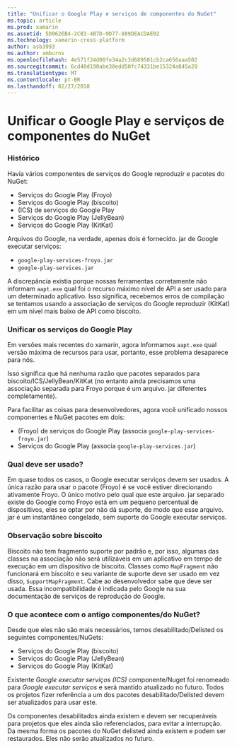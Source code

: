 ```yaml
---
title: "Unificar o Google Play e serviços de componentes do NuGet"
ms.topic: article
ms.prod: xamarin
ms.assetid: 5D962EB4-2CB3-4B7D-9D77-889DEACDAE02
ms.technology: xamarin-cross-platform
author: asb3993
ms.author: amburns
ms.openlocfilehash: 4e571f24d08fe34a2c3d689501cb2ca656aaa502
ms.sourcegitcommit: 6cd40d190abe38edd50fc74331be15324a845a28
ms.translationtype: MT
ms.contentlocale: pt-BR
ms.lasthandoff: 02/27/2018
---
```

# <a name="unifying-google-play-services-components-and-nuget"></a>Unificar o Google Play e serviços de componentes do NuGet

### <a name="history"></a>Histórico

Havia vários componentes de serviços do Google reproduzir e pacotes do NuGet:

-   Serviços do Google Play (Froyo)
-   Serviços do Google Play (biscoito)
-   (ICS) de serviços do Google Play
-   Serviços do Google Play (JellyBean)
-   Serviços do Google Play (KitKat)

Arquivos do Google, na verdade, apenas dois é fornecido. jar de Google executar serviços:

-   `google-play-services-froyo.jar`
-   `google-play-services.jar`

A discrepância existia porque nossas ferramentas corretamente não informam `aapt.exe` qual foi o recurso máximo nível de API a ser usado para um determinado aplicativo. Isso significa, recebemos erros de compilação se tentamos usando a associação de serviços do Google reproduzir (KitKat) em um nível mais baixo de API como biscoito.

### <a name="unifying-google-play-services"></a>Unificar os serviços do Google Play

Em versões mais recentes do xamarin, agora Informamos `aapt.exe` qual versão máxima de recursos para usar, portanto, esse problema desaparece para nós.

Isso significa que há nenhuma razão que pacotes separados para biscoito/ICS/JellyBean/KitKat (no entanto ainda precisamos uma associação separada para Froyo porque é um arquivo. jar diferentes completamente).

Para facilitar as coisas para desenvolvedores, agora você unificado nossos componentes e NuGet pacotes em dois:

-   (Froyo) de serviços do Google Play (associa `google-play-services-froyo.jar`)
-   Serviços do Google Play (associa `google-play-services.jar`)

### <a name="which-one-should-be-used"></a>Qual deve ser usado?

Em quase todos os casos, o Google executar serviços devem ser usados. A única razão para usar o pacote (Froyo) é se você estiver direcionando ativamente Froyo. O único motivo pelo qual que este arquivo. jar separado existe do Google como Froyo está em um pequeno percentual de dispositivos, eles se optar por não dá suporte, de modo que esse arquivo. jar é um instantâneo congelado, sem suporte do Google executar serviços.

### <a name="note-about-gingerbread"></a>Observação sobre biscoito

Biscoito não tem fragmento suporte por padrão e, por isso, algumas das classes na associação não será utilizáveis em um aplicativo em tempo de execução em um dispositivo de biscoito. Classes como `MapFragment` não funcionará em biscoito e seu variante de suporte deve ser usado em vez disso, `SupportMapFragment`. Cabe ao desenvolvedor sabe que deve ser usada. Essa incompatibilidade é indicada pelo Google na sua documentação de serviços de reprodução do Google.

### <a name="what-happens-to-the-old-componentsnugets"></a>O que acontece com o antigo componentes/do NuGet?

Desde que eles não são mais necessários, temos desabilitado/Delisted os seguintes componentes/NuGets:

-   Serviços do Google Play (biscoito)
-   Serviços do Google Play (JellyBean)
-   Serviços do Google Play (KitKat)

Existente _Google executar serviços (ICS)_ componente/Nuget foi renomeado para _Google executar serviços_ e será mantido atualizado no futuro. Todos os projetos fizer referência a um dos pacotes desabilitado/Delisted devem ser atualizados para usar este.

Os componentes desabilitados ainda existem e devem ser recuperáveis para projetos que eles ainda são referenciados, para evitar a interrupção. Da mesma forma os pacotes do NuGet delisted ainda existem e podem ser restaurados. Eles não serão atualizados no futuro.

